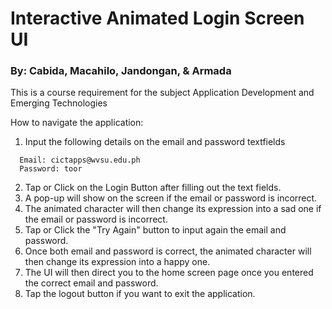 # Interactive Animated Login Screen UI
### By: Cabida, Macahilo, Jandongan, & Armada

This is a course requirement for the subject Application Development and Emerging Technologies

How to navigate the application:

1. Input the following details on the email and password textfields
```
  Email: cictapps@wvsu.edu.ph
  Password: toor
```
2. Tap or Click on the Login Button after filling out the text fields.
3. A pop-up will show on the screen if the email or password is incorrect. 
4. The animated character will then change its expression into a sad one if the email or password is incorrect.
5. Tap or Click the "Try Again" button to input again the email and password.
6. Once both email and password is correct, the animated character will then change its expression into a happy one.
7. The UI will then direct you to the  home screen page once you entered the correct email and password.
8. Tap the logout button if you want to exit the application.
